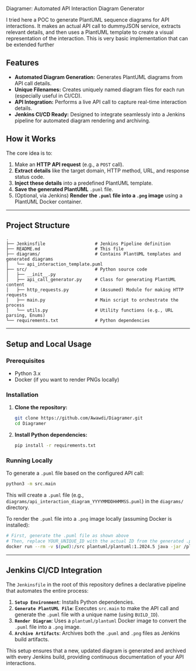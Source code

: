 Diagramer: Automated API Interaction Diagram Generator

I tried here a POC to generate PlantUML sequence diagrams for API interactions. 
It makes an actual API call to dummyJSON service, extracts relevant details, and then uses a PlantUML template to create a visual representation of the interaction. 
This is very basic implementation that can be extended further


## Features

* **Automated Diagram Generation:** Generates PlantUML diagrams from API call details.
* **Unique Filenames:** Creates uniquely named diagram files for each run (especially useful in CI/CD).
* **API Integration:** Performs a live API call to capture real-time interaction details.
* **Jenkins CI/CD Ready:** Designed to integrate seamlessly into a Jenkins pipeline for automated diagram rendering and archiving.

## How it Works

The core idea is to:

1.  Make an **HTTP API request** (e.g., a `POST` call).
2.  **Extract details** like the target domain, HTTP method, URL, and response status code.
3.  **Inject these details** into a predefined PlantUML template.
4.  **Save the generated PlantUML** `.puml` file.
5.  (Optional, via Jenkins) **Render the `.puml` file into a `.png` image** using a PlantUML Docker container.

---

## Project Structure

```
.
├── Jenkinsfile                   # Jenkins Pipeline definition
├── README.md                     # This file
├── diagrams/                     # Contains PlantUML templates and generated diagrams
│   └── api_interaction_template.puml
├── src/                          # Python source code
│   ├── __init__.py
│   ├── api_call_generator.py     # Class for generating PlantUML content
│   ├── http_requests.py          # (Assumed) Module for making HTTP requests
│   ├── main.py                   # Main script to orchestrate the process
│   └── utils.py                  # Utility functions (e.g., URL parsing, Enums)
└── requirements.txt              # Python dependencies
```

---

## Setup and Local Usage

### Prerequisites

* Python 3.x
* Docker (if you want to render PNGs locally)

### Installation

1.  **Clone the repository:**
    ```bash
    git clone https://github.com/Awawdi/Diagramer.git
    cd Diagramer
    ```
2.  **Install Python dependencies:**
    ```bash
    pip install -r requirements.txt
    ```

### Running Locally

To generate a `.puml` file based on the configured API call:

```bash
python3 -m src.main
```

This will create a `.puml` file (e.g., `diagrams/api_interaction_diagram_YYYYMMDDHHMMSS.puml`) in the `diagrams/` directory.

To render the `.puml` file into a `.png` image locally (assuming Docker is installed):

```bash
# First, generate the .puml file as shown above
# Then, replace YOUR_UNIQUE_ID with the actual ID from the generated .puml filename
docker run --rm -v $(pwd):/src plantuml/plantuml:1.2024.5 java -jar /plantuml.jar -tpng /src/diagrams/api_interaction_diagram_YOUR_UNIQUE_ID.puml -o /src/diagrams/
```

---

## Jenkins CI/CD Integration

The `Jenkinsfile` in the root of this repository defines a declarative pipeline that automates the entire process:

1.  **`Setup Environment`**: Installs Python dependencies.
2.  **`Generate PlantUML File`**: Executes `src.main` to make the API call and generate the `.puml` file with a unique name (using `BUILD_ID`).
3.  **`Render Diagram`**: Uses a `plantuml/plantuml` Docker image to convert the `.puml` file into a `.png` image.
4.  **`Archive Artifacts`**: Archives both the `.puml` and `.png` files as Jenkins build artifacts.

This setup ensures that a new, updated diagram is generated and archived with every Jenkins build, providing continuous documentation of your API interactions.
